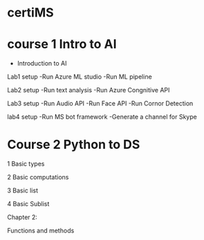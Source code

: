 # certiMS

# course 1 Intro to AI
- Introduction to AI

Lab1 setup
-Run Azure ML studio
-Run ML pipeline

Lab2 setup
-Run text analysis
-Run Azure Congnitive API

Lab3 setup
-Run Audio API
-Run Face API
-Run Cornor Detection

lab4 setup
-Run MS bot framework
-Generate a channel for Skype


# Course 2 Python to DS
1 Basic types 

2 Basic computations

3 Basic list 

4 Basic Sublist

Chapter 2:

Functions and methods
